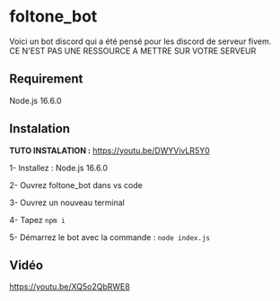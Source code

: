 # foltone_bot

Voici un bot discord qui a été pensé pour les discord de serveur fivem.
<br />CE N'EST PAS UNE RESSOURCE A METTRE SUR VOTRE SERVEUR

## Requirement
Node.js 16.6.0

## Instalation
__TUTO INSTALATION :__ https://youtu.be/DWYVivLR5Y0

1- Installez : Node.js 16.6.0

2- Ouvrez foltone_bot dans vs code

3- Ouvrez un nouveau terminal

4- Tapez `npm i`

5- Démarrez le bot avec la commande : `node index.js`


## Vidéo
https://youtu.be/XQ5o2QbRWE8
